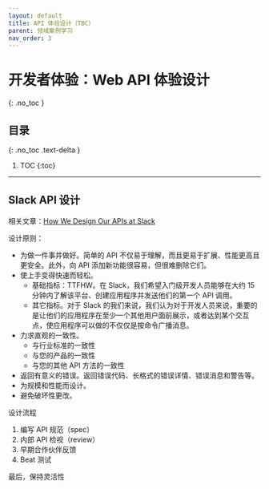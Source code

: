 ```yaml
---
layout: default
title: API 体验设计（TBC）
parent: 领域案例学习
nav_order: 3
---
```


# 开发者体验：Web API 体验设计
{: .no_toc }

## 目录
{: .no_toc .text-delta }

1. TOC
{:toc}

---

## Slack API 设计

相关文章：[How We Design Our APIs at Slack](https://slack.engineering/how-we-design-our-apis-at-slack/)

设计原则：
 
- 为做一件事并做好。简单的 API 不仅易于理解，而且更易于扩展、性能更高且更安全。此外，向 API 添加新功能很容易，但很难删除它们。
- 使上手变得快速而轻松。
  - 基础指标：TTFHW。在 Slack，我们希望入门级开发人员能够在大约 15 分钟内了解该平台、创建应用程序并发送他们的第一个 API 调用。
  - 其它指标。对于 Slack 的我们来说，我们认为对于开发人员来说，重要的是让他们的应用程序在至少一个其他用户面前展示，或者达到某个交互点，使应用程序可以做的不仅仅是按命令广播消息。
- 力求直观的一致性。
  - 与行业标准的一致性
  - 与您的产品的一致性
  - 与您的其他 API 方法的一致性
- 返回有意义的错误。返回错误代码、长格式的错误详情、错误消息和警告等。
- 为规模和性能而设计。
- 避免破坏性更改。

设计流程

1. 编写 API 规范（spec）
2. 内部 API 检视（review）
3. 早期合作伙伴反馈
4. Beat 测试

最后，保持灵活性
